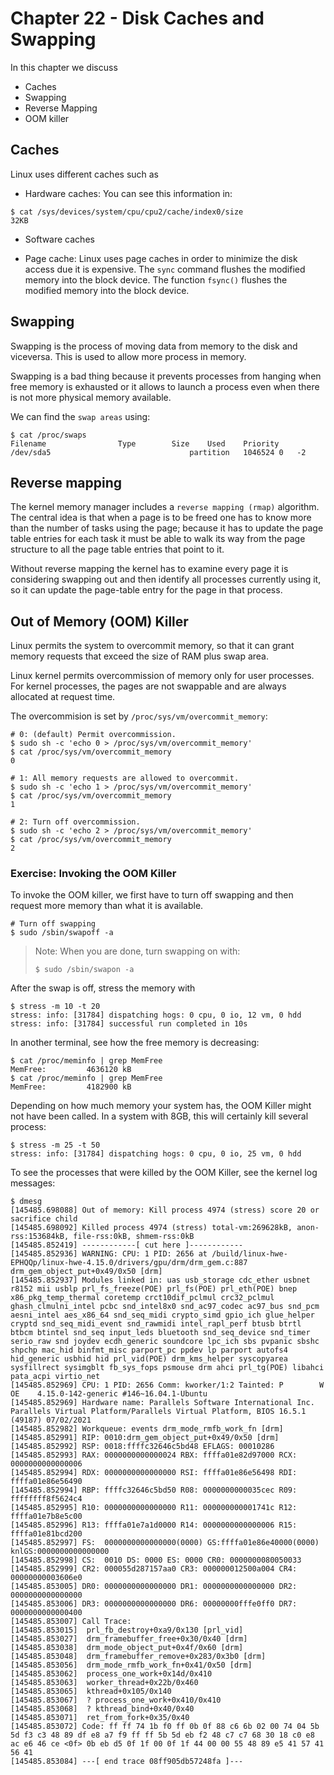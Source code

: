 
# Chapter 22 - Disk Caches and Swapping

In this chapter we discuss

- Caches
- Swapping
- Reverse Mapping
- OOM killer


## Caches

Linux uses different caches such as

- Hardware caches: You can see this information in:

```
$ cat /sys/devices/system/cpu/cpu2/cache/index0/size
32KB
```

- Software caches

- Page cache: Linux uses page caches in order to minimize the disk access due
it is expensive. The `sync` command flushes the modified memory into the block
device. The function `fsync()` flushes the modified memory into the block device.


## Swapping

Swapping is the process of moving data from memory to the disk and viceversa.
This is used to allow more process in memory.

Swapping is a bad thing because it prevents processes from hanging when free
memory is exhausted or it allows to launch a process even when there is not
more physical memory available.

We can find the `swap areas` using:

```
$ cat /proc/swaps
Filename				Type		Size	Used	Priority
/dev/sda5                               partition	1046524	0	-2
```

## Reverse mapping

The kernel memory manager includes a `reverse mapping (rmap)` algorithm. The
central idea is that when a page is to be freed one has to know more than the number
of tasks using the page; because it has to update the page table entries for each
task it must be able to walk its way from the page structure to all the page table
entries that point to it.

Without reverse mapping the kernel has to examine every page it is considering
swapping out and then identify all processes currently using it, so it can update
the page-table entry for the page in that process.

## Out of Memory (OOM) Killer

Linux permits the system to overcommit memory, so that it can grant memory
requests that exceed the size of RAM plus swap area.


Linux kernel permits overcommission of memory only for user processes. For
kernel processes, the pages are not swappable and are always allocated at request
time.


The overcommision is set by `/proc/sys/vm/overcommit_memory`:

```shell
# 0: (default) Permit overcommission.
$ sudo sh -c 'echo 0 > /proc/sys/vm/overcommit_memory'
$ cat /proc/sys/vm/overcommit_memory
0

# 1: All memory requests are allowed to overcommit.
$ sudo sh -c 'echo 1 > /proc/sys/vm/overcommit_memory'
$ cat /proc/sys/vm/overcommit_memory
1

# 2: Turn off overcommission.
$ sudo sh -c 'echo 2 > /proc/sys/vm/overcommit_memory'
$ cat /proc/sys/vm/overcommit_memory
2
```

### Exercise: Invoking the OOM Killer

To invoke the OOM killer, we first have to turn off swapping and then request
more memory than what it is available.

```
# Turn off swapping
$ sudo /sbin/swapoff -a
```

> Note: When you are done, turn swapping on with:
> ```
> $ sudo /sbin/swapon -a
> ```

After the swap is off, stress the memory with

```
$ stress -m 10 -t 20
stress: info: [31784] dispatching hogs: 0 cpu, 0 io, 12 vm, 0 hdd
stress: info: [31784] successful run completed in 10s

```

In another terminal, see how the free memory is decreasing:

```
$ cat /proc/meminfo | grep MemFree
MemFree:         4636120 kB
$ cat /proc/meminfo | grep MemFree
MemFree:         4182900 kB 
```

Depending on how much memory your system has, the OOM Killer might not have been
called. In a system with 8GB, this will certainly kill several process:


```
$ stress -m 25 -t 50
stress: info: [31784] dispatching hogs: 0 cpu, 0 io, 25 vm, 0 hdd
```

To see the processes that were killed by the OOM Killer, see the kernel log
messages:

```
$ dmesg
[145485.698088] Out of memory: Kill process 4974 (stress) score 20 or sacrifice child
[145485.698092] Killed process 4974 (stress) total-vm:269628kB, anon-rss:153684kB, file-rss:0kB, shmem-rss:0kB
[145485.852419] ------------[ cut here ]------------
[145485.852936] WARNING: CPU: 1 PID: 2656 at /build/linux-hwe-EPHQQp/linux-hwe-4.15.0/drivers/gpu/drm/drm_gem.c:887 drm_gem_object_put+0x49/0x50 [drm]
[145485.852937] Modules linked in: uas usb_storage cdc_ether usbnet r8152 mii usblp prl_fs_freeze(POE) prl_fs(POE) prl_eth(POE) bnep x86_pkg_temp_thermal coretemp crct10dif_pclmul crc32_pclmul ghash_clmulni_intel pcbc snd_intel8x0 snd_ac97_codec ac97_bus snd_pcm aesni_intel aes_x86_64 snd_seq_midi crypto_simd gpio_ich glue_helper cryptd snd_seq_midi_event snd_rawmidi intel_rapl_perf btusb btrtl btbcm btintel snd_seq input_leds bluetooth snd_seq_device snd_timer serio_raw snd joydev ecdh_generic soundcore lpc_ich sbs pvpanic sbshc shpchp mac_hid binfmt_misc parport_pc ppdev lp parport autofs4 hid_generic usbhid hid prl_vid(POE) drm_kms_helper syscopyarea sysfillrect sysimgblt fb_sys_fops psmouse drm ahci prl_tg(POE) libahci pata_acpi virtio_net
[145485.852969] CPU: 1 PID: 2656 Comm: kworker/1:2 Tainted: P        W  OE    4.15.0-142-generic #146~16.04.1-Ubuntu
[145485.852969] Hardware name: Parallels Software International Inc. Parallels Virtual Platform/Parallels Virtual Platform, BIOS 16.5.1 (49187) 07/02/2021
[145485.852982] Workqueue: events drm_mode_rmfb_work_fn [drm]
[145485.852991] RIP: 0010:drm_gem_object_put+0x49/0x50 [drm]
[145485.852992] RSP: 0018:ffffc32646c5bd48 EFLAGS: 00010286
[145485.852993] RAX: 0000000000000024 RBX: ffffa01e82d97000 RCX: 0000000000000006
[145485.852994] RDX: 0000000000000000 RSI: ffffa01e86e56498 RDI: ffffa01e86e56490
[145485.852994] RBP: ffffc32646c5bd50 R08: 0000000000035cec R09: ffffffff8f5624c4
[145485.852995] R10: 0000000000000000 R11: 000000000001741c R12: ffffa01e7b8e5c00
[145485.852996] R13: ffffa01e7a1d0000 R14: 0000000000000006 R15: ffffa01e81bcd200
[145485.852997] FS:  0000000000000000(0000) GS:ffffa01e86e40000(0000) knlGS:0000000000000000
[145485.852998] CS:  0010 DS: 0000 ES: 0000 CR0: 0000000080050033
[145485.852999] CR2: 000055d287157aa0 CR3: 000000012500a004 CR4: 00000000003606e0
[145485.853005] DR0: 0000000000000000 DR1: 0000000000000000 DR2: 0000000000000000
[145485.853006] DR3: 0000000000000000 DR6: 00000000fffe0ff0 DR7: 0000000000000400
[145485.853007] Call Trace:
[145485.853015]  prl_fb_destroy+0xa9/0x130 [prl_vid]
[145485.853027]  drm_framebuffer_free+0x30/0x40 [drm]
[145485.853038]  drm_mode_object_put+0x4f/0x60 [drm]
[145485.853048]  drm_framebuffer_remove+0x283/0x3b0 [drm]
[145485.853056]  drm_mode_rmfb_work_fn+0x41/0x50 [drm]
[145485.853062]  process_one_work+0x14d/0x410
[145485.853063]  worker_thread+0x22b/0x460
[145485.853065]  kthread+0x105/0x140
[145485.853067]  ? process_one_work+0x410/0x410
[145485.853068]  ? kthread_bind+0x40/0x40
[145485.853071]  ret_from_fork+0x35/0x40
[145485.853072] Code: ff ff 74 1b f0 ff 0b 0f 88 c6 6b 02 00 74 04 5b 5d f3 c3 48 89 df e8 a7 f9 ff ff 5b 5d eb f2 48 c7 c7 68 30 18 c0 e8 ac e6 46 ce <0f> 0b eb d5 0f 1f 00 0f 1f 44 00 00 55 48 89 e5 41 57 41 56 41 
[145485.853084] ---[ end trace 08ff905db57248fa ]---
```
